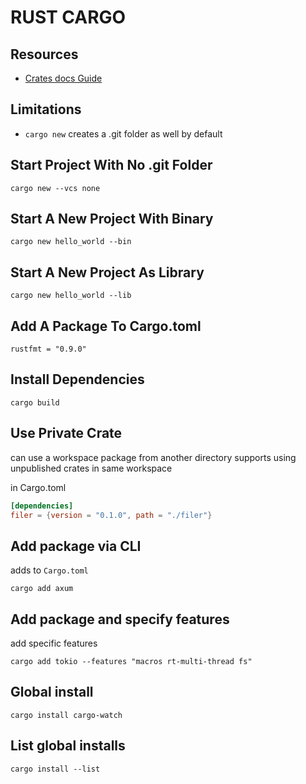 # RUST CARGO

## Resources

- [Crates docs Guide](http://doc.crates.io/guide.html)

## Limitations

- `cargo new` creates a .git folder as well by default

## Start Project With No .git Folder

`cargo new --vcs none`

## Start A New Project With Binary

`cargo new hello_world --bin`

## Start A New Project As Library

`cargo new hello_world --lib`

## Add A Package To Cargo.toml

`rustfmt = "0.9.0"`

## Install Dependencies

`cargo build`

## Use Private Crate

can use a workspace package from another directory
supports using unpublished crates in same workspace

in Cargo.toml

```toml
[dependencies]
filer = {version = "0.1.0", path = "./filer"}
```

## Add package via CLI

adds to `Cargo.toml`

`cargo add axum`

## Add package and specify features

add specific features

`cargo add tokio --features "macros rt-multi-thread fs"`

## Global install

`cargo install cargo-watch`

## List global installs

`cargo install --list`
